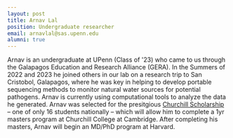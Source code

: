 ```yaml
---
layout: post
title: Arnav Lal
position: Undergraduate researcher
email: arnavlal@sas.upenn.edu
alumni: true
---
```


Arnav is an undergraduate at UPenn (Class of '23) who came to us through the Galapagos Education and Research Alliance (GERA).  In the Summers of 2022 and 2023 he joined others in our lab on a research trip to San Cristobol, Galapagos, where he was key in helping to develop portable sequencing methods to monitor natural water sources for potential pathogens.  Arnav is currently using computational tools to analyze the data he generated. Arnav was selected for the presitgious [Churchill Scholarship](https://curf.upenn.edu/node/11150) – one of only 16 students nationally –  which will allow him to complete a 1yr masters program at Churchill College at Cambridge.  After completing his masters, Arnav will begin an MD/PhD program at Harvard.